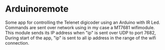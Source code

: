 # Arduinoremote
Some app for controlling the Telenet digicoder using an Arduino with IR Led.
Commands are sent over network using in my case a MT7681 wifimodule.
This module sends its IP address when "ip" is sent over UDP to port 7682,
During start of the app, "ip" is sent to all ip address in the range of the wifi connection.
